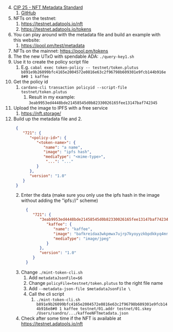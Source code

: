 4. [CIP 25 - NFT Metadata Standard](https://cips.cardano.org/cips/cip25/)
   1. [GitHub](https://github.com/cardano-foundation/CIPs/blob/master/CIP-0025/README.md)
5. NFTs on the testnet:
    1. https://testnet.adatools.io/nft
    2. https://testnet.adatools.io/tokens
6. You can play around with the metadata file and build an example with this website:
   1. https://pool.pm/test/metadata
7. NFTs on the mainnet: https://pool.pm/tokens
8. The the new UTxO with spendable ADA: `./query-key1.sh`
9. Use it to create the policy script file
   1. E.g. `cabal exec token-policy -- testnet/token.plutus b891e9b26099bfc4165e2004572e0816e63c2f96798b609301e9fcb144b916e8#0 1 kaffee`
10. Get the policy id
    1. `cardano-cli transaction policyid --script-file testnet/token.plutus`
       1. Result in my example: `3eab9953ed4448bde21458545d0b82330026165fee13147baf742345`
11. Upload the image to IPFS with a free service
    1. https://nft.storage/
12. Build up the metadata file  and 
     2. 
      ```json
       {
          "721": {
             "<policy-id>": {
                "<token-name>": {
                   "name": "a name",
                   "image": "ipfs hash",
                   "mediaType": "<mime-type>",
                    "...": "..."
                }
             },
             "version": "1.0"
          }
       }
       ```
    2. Enter the data (make sure you only use the ipfs hash in the image without adding the "ipfs://" scheme) 
       ```json
         {
            "721": {
               "3eab9953ed4448bde21458545d0b82330026165fee13147baf742345": {
                  "kaffee": {
                     "name": "kaffee",
                     "image": "bafkreidaa3wkpmwx7ujrp7kyoyyzkbpdkkyq4mrgb6aa43kkt34tytpiey",
                     "mediaType": "image/jpeg"
                  }
               },
               "version": "1.0"
            }
         }
         ```
    3. Change `./mint-token-cli.sh`
       1. Add `metadataJsonFile=$6`
       3. Change `policyFile=testnet/token.plutus` to the right file name
       4. Add `--metadata-json-file $metadataJsonFile \`
       5. Call the cli script
          1. `./mint-token-cli.sh b891e9b26099bfc4165e2004572e0816e63c2f96798b609301e9fcb144b916e8#0 1 kaffee testnet/01.addr testnet/01.skey /Users/sandro/.../kaffeeNFTmetadata.json`
    4. Check after some time if the NFT is available at https://testnet.adatools.io/nft
    
